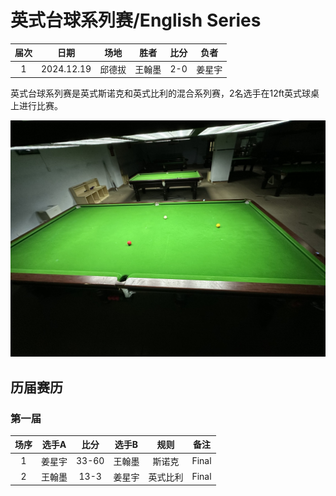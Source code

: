 # 英式台球系列赛/English Series

| 届次 | 日期        | 场地   | 胜者   | 比分 | 负者  |
| :--: | :--------: | :----: | :---: | :--: | :---: |
| 1    | 2024.12.19 | 邱德拔 | 王翰墨 | 2-0 | 姜星宇 |

英式台球系列赛是英式斯诺克和英式比利的混合系列赛，2名选手在12ft英式球桌上进行比赛。

![](./img/english_series.jpg)

## 历届赛历

### 第一届

| 场序 | 选手A  | 比分  | 选手B   | 规则       | 备注  |
| :--: | :---: | :---: | :----: | :--------: | :---: |
| 1    | 姜星宇 | 33-60 | 王翰墨 | 斯诺克     | Final |
| 2    | 王翰墨 | 13-3  | 姜星宇 | 英式比利   | Final |

